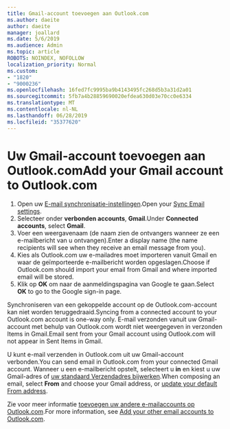 ```yaml
---
title: Gmail-account toevoegen aan Outlook.com
ms.author: daeite
author: daeite
manager: joallard
ms.date: 5/6/2019
ms.audience: Admin
ms.topic: article
ROBOTS: NOINDEX, NOFOLLOW
localization_priority: Normal
ms.custom:
- "1820"
- "9000236"
ms.openlocfilehash: 16fed7fc9995ba9b4143495fc268d5b3a31d2a01
ms.sourcegitcommit: 5fb7a4b28859690020efdea630d03e70cc0e6334
ms.translationtype: MT
ms.contentlocale: nl-NL
ms.lasthandoff: 06/28/2019
ms.locfileid: "35377620"
---
```

# <a name="add-your-gmail-account-to-outlookcom"></a><span data-ttu-id="a99f1-102">Uw Gmail-account toevoegen aan Outlook.com</span><span class="sxs-lookup"><span data-stu-id="a99f1-102">Add your Gmail account to Outlook.com</span></span>

1. <span data-ttu-id="a99f1-103">Open uw [E-mail synchronisatie-instellingen](https://go.microsoft.com/fwlink/?linkid=875264).</span><span class="sxs-lookup"><span data-stu-id="a99f1-103">Open your [Sync Email settings](https://go.microsoft.com/fwlink/?linkid=875264).</span></span>
2. <span data-ttu-id="a99f1-104">Selecteer onder **verbonden accounts**, **Gmail**.</span><span class="sxs-lookup"><span data-stu-id="a99f1-104">Under **Connected accounts**, select **Gmail**.</span></span>
3. <span data-ttu-id="a99f1-105">Voer een weergavenaam (de naam zien de ontvangers wanneer ze een e-mailbericht van u ontvangen).</span><span class="sxs-lookup"><span data-stu-id="a99f1-105">Enter a display name (the name recipients will see when they receive an email message from you).</span></span>
4. <span data-ttu-id="a99f1-106">Kies als Outlook.com uw e-mailadres moet importeren vanuit Gmail en waar de geïmporteerde e-mailbericht worden opgeslagen.</span><span class="sxs-lookup"><span data-stu-id="a99f1-106">Choose if Outlook.com should import your email from Gmail and where imported email will be stored.</span></span>
5. <span data-ttu-id="a99f1-107">Klik op **OK** om naar de aanmeldingspagina van Google te gaan.</span><span class="sxs-lookup"><span data-stu-id="a99f1-107">Select **OK** to go to the Google sign-in page.</span></span>

<span data-ttu-id="a99f1-108">Synchroniseren van een gekoppelde account op de Outlook.com-account kan niet worden teruggedraaid.</span><span class="sxs-lookup"><span data-stu-id="a99f1-108">Syncing from a connected account to your Outlook.com account is one-way only.</span></span> <span data-ttu-id="a99f1-109">E-mail verzonden vanuit uw Gmail-account met behulp van Outlook.com wordt niet weergegeven in verzonden Items in Gmail.</span><span class="sxs-lookup"><span data-stu-id="a99f1-109">Email sent from your Gmail account using Outlook.com will not appear in Sent Items in Gmail.</span></span>

<span data-ttu-id="a99f1-110">U kunt e-mail verzenden in Outlook.com uit uw Gmail-account verbonden.</span><span class="sxs-lookup"><span data-stu-id="a99f1-110">You can send email in Outlook.com from your connected Gmail account.</span></span> <span data-ttu-id="a99f1-111">Wanneer u een e-mailbericht opstelt, selecteert u **in** en kiest u uw Gmail-adres of [uw standaard Verzendadres bijwerken](https://go.microsoft.com/fwlink/?linkid=875264).</span><span class="sxs-lookup"><span data-stu-id="a99f1-111">When composing an email, select **From** and choose your Gmail address, or [update your default From address](https://go.microsoft.com/fwlink/?linkid=875264).</span></span>

<span data-ttu-id="a99f1-112">Zie voor meer informatie [toevoegen uw andere e-mailaccounts op Outlook.com](https://support.office.com/article/c5224df4-5885-4e79-91ba-523aa743f0ba).</span><span class="sxs-lookup"><span data-stu-id="a99f1-112">For more information, see [Add your other email accounts to Outlook.com](https://support.office.com/article/c5224df4-5885-4e79-91ba-523aa743f0ba).</span></span>